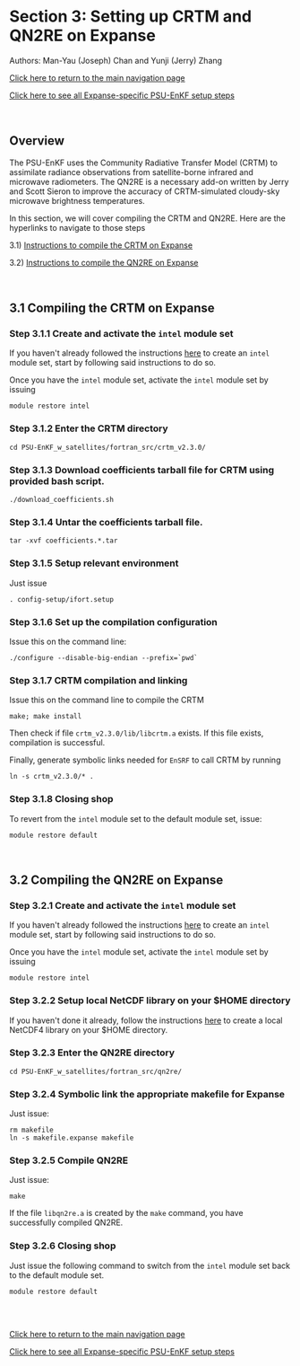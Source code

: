 # Section 3: Setting up CRTM and QN2RE on Expanse
Authors: Man-Yau (Joseph) Chan and Yunji (Jerry) Zhang

[Click here to return to the main navigation page](../../../README.md)

[Click here to see all Expanse-specific PSU-EnKF setup steps](Setting_Up_On_Expanse.md)

&nbsp;
## Overview

The PSU-EnKF uses the Community Radiative Transfer Model (CRTM) to assimilate 
radiance observations from satellite-borne infrared and microwave radiometers.
The QN2RE is a necessary add-on written by Jerry and Scott Sieron to improve 
the accuracy of CRTM-simulated cloudy-sky microwave brightness temperatures. 

In this section, we will cover compiling the CRTM and QN2RE. Here are the 
hyperlinks to navigate to those steps

3.1) [Instructions to compile the CRTM on Expanse](#31-compiling-the-crtm-on-expanse)

3.2) [Instructions to compile the QN2RE on Expanse](#32-compiling-the-qn2re-on-expanse)

&nbsp;
&nbsp;
&nbsp;
&nbsp;
&nbsp;
&nbsp;
&nbsp;
&nbsp;

## 3.1 Compiling the CRTM on Expanse

### Step 3.1.1 Create and activate the `intel` module set
If you haven't already followed the instructions [here](Expanse_Mod_Setup.md#11-setting-up-the-intel-module-set) to create an `intel` module set, start by following said instructions to do so.

Once you have the `intel` module set, activate the `intel` module set by issuing
```
module restore intel
```

### Step 3.1.2 Enter the CRTM directory 
```
cd PSU-EnKF_w_satellites/fortran_src/crtm_v2.3.0/
```

### Step 3.1.3 Download coefficients tarball file for CRTM using provided bash script.
```
./download_coefficients.sh
```

### Step 3.1.4 Untar the coefficients tarball file.
```
tar -xvf coefficients.*.tar
```

### Step 3.1.5 Setup relevant environment
Just issue
```
. config-setup/ifort.setup
```



### Step 3.1.6 Set up the compilation configuration
Issue this on the command line:
```
./configure --disable-big-endian --prefix=`pwd`
```

### Step 3.1.7 CRTM compilation and linking
Issue this on the command line to compile the CRTM
```
make; make install
```

Then check if file `crtm_v2.3.0/lib/libcrtm.a` exists. If this file exists, compilation is successful.

Finally, generate symbolic links needed for `EnSRF` to call CRTM by running
```
ln -s crtm_v2.3.0/* .
```

### Step 3.1.8 Closing shop
To revert from the `intel` module set to the default module set, issue:
```
module restore default
```

&nbsp;
&nbsp;
&nbsp;
&nbsp;
&nbsp;
&nbsp;
&nbsp;
&nbsp;



## 3.2 Compiling the QN2RE on Expanse

### Step 3.2.1 Create and activate the `intel` module set
If you haven't already followed the instructions [here](Expanse_Mod_Setup.md#11-setting-up-the-intel-module-set) to create an `intel` module set, start by following said instructions to do so.

Once you have the `intel` module set, activate the `intel` module set by issuing
```
module restore intel
```

### Step 3.2.2 Setup local NetCDF library on your $HOME directory
If you haven't done it already, follow the instructions [here](Expanse_Compile_WRF_Stuff.md#step-213-set-up-a-local-netcdf4-library) to create a local NetCDF4 library on your $HOME directory.


### Step 3.2.3 Enter the QN2RE directory
```
cd PSU-EnKF_w_satellites/fortran_src/qn2re/
```

### Step 3.2.4 Symbolic link the appropriate makefile for Expanse
Just issue:
```
rm makefile
ln -s makefile.expanse makefile
```

### Step 3.2.5 Compile QN2RE
Just issue:
```
make
```

If the file `libqn2re.a` is created by the `make` command, you have successfully compiled QN2RE.

### Step 3.2.6 Closing shop
Just issue the following command to switch from the `intel` module set back to the default module set.
```
module restore default
```

##

&nbsp;

[Click here to return to the main navigation page](../../../README.md)

[Click here to see all Expanse-specific PSU-EnKF setup steps](Setting_Up_On_Expanse.md)


